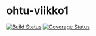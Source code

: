 # ohtu-viikko1

[![Build Status](https://travis-ci.org/TimoP123/ohtu-viikko1.svg?branch=master)](https://travis-ci.org/TimoP123/ohtu-viikko1)
[![Coverage Status](https://coveralls.io/repos/github/TimoP123/ohtu-viikko1/badge.svg?branch=master)](https://coveralls.io/github/TimoP123/ohtu-viikko1?branch=master)
